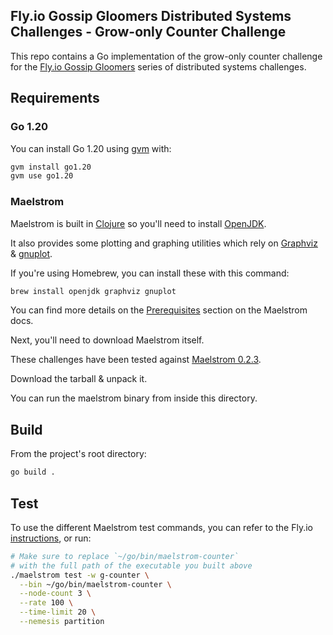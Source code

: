 ## Fly.io Gossip Gloomers Distributed Systems Challenges - Grow-only Counter Challenge

This repo contains a Go implementation of the grow-only counter challenge for the [Fly.io Gossip Gloomers](https://fly.io/dist-sys/) series of distributed systems challenges.

## Requirements

### Go 1.20

You can install Go 1.20 using [gvm](https://github.com/moovweb/gvm) with:

```bash
gvm install go1.20
gvm use go1.20
```

### Maelstrom

Maelstrom is built in [Clojure](https://clojure.org/) so you'll need to install [OpenJDK](https://openjdk.org/).

It also provides some plotting and graphing utilities which rely on [Graphviz](https://graphviz.org/) & [gnuplot](http://www.gnuplot.info/).

If you're using Homebrew, you can install these with this command:

```bash
brew install openjdk graphviz gnuplot
```

You can find more details on the [Prerequisites](https://github.com/jepsen-io/maelstrom/blob/main/doc/01-getting-ready/index.md#prerequisites) section on the Maelstrom docs.

Next, you'll need to download Maelstrom itself.

These challenges have been tested against [Maelstrom 0.2.3](https://github.com/jepsen-io/maelstrom/releases/tag/v0.2.3).

Download the tarball & unpack it.

You can run the maelstrom binary from inside this directory.

## Build

From the project's root directory:

```bash
go build .
```

## Test

To use the different Maelstrom test commands, you can refer to the Fly.io [instructions](https://fly.io/dist-sys/4/), or run:

```bash
# Make sure to replace `~/go/bin/maelstrom-counter`
# with the full path of the executable you built above
./maelstrom test -w g-counter \
  --bin ~/go/bin/maelstrom-counter \
  --node-count 3 \
  --rate 100 \
  --time-limit 20 \
  --nemesis partition
```

